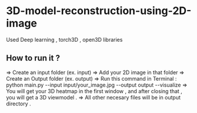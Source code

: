 # 3D-model-reconstruction-using-2D-image
Used Deep learning , torch3D , open3D libraries


## How to run it ?  


=> Create an input folder (ex. input)
=> Add your 2D image in that folder
=> Create an Output folder (ex. output)
=> Run this command in Terminal : 
      python main.py --input input/your_image.jpg --output output --visualize
=> You will get your 3D heatmap in the first window , and after closing that , you will get a 3D viewmodel . 
=> All other necesary files will be in output directory .
